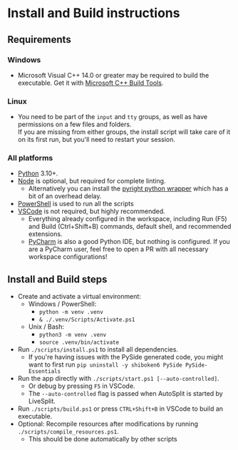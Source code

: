 # Install and Build instructions

## Requirements

### Windows

- Microsoft Visual C++ 14.0 or greater may be required to build the executable. Get it with [Microsoft C++ Build Tools](https://visualstudio.microsoft.com/visual-cpp-build-tools/).  

### Linux

- You need to be part of the `input` and `tty` groups, as well as have permissions on a few files and folders.  
  If you are missing from either groups, the install script will take care of it on its first run, but you'll need to restart your session.  

### All platforms

- [Python](https://www.python.org/downloads/) 3.10+.
- [Node](https://nodejs.org) is optional, but required for complete linting.
  - Alternatively you can install the [pyright python wrapper](https://pypi.org/project/pyright/) which has a bit of an overhead delay.
- [PowerShell](https://learn.microsoft.com/en-us/powershell/scripting/install/installing-powershell) is used to run all the scripts
- [VSCode](https://code.visualstudio.com/Download) is not required, but highly recommended.
  - Everything already configured in the workspace, including Run (F5) and Build (Ctrl+Shift+B) commands, default shell, and recommended extensions.
  - [PyCharm](https://www.jetbrains.com/pycharm/) is also a good Python IDE, but nothing is configured. If you are a PyCharm user, feel free to open a PR with all necessary workspace configurations!

## Install and Build steps

- Create and activate a virtual environment:
  - Windows / PowerShell:
    - `python -m venv .venv`
    - `& ./.venv/Scripts/Activate.ps1`
  - Unix / Bash:
    - `python3 -m venv .venv`
    - `source .venv/bin/activate`
- Run `./scripts/install.ps1` to install all dependencies.
  - If you're having issues with the PySide generated code, you might want to first run `pip uninstall -y shiboken6 PySide PySide-Essentials`
- Run the app directly with `./scripts/start.ps1 [--auto-controlled]`.
  - Or debug by pressing `F5` in VSCode.
  - The `--auto-controlled` flag is passed when AutoSplit is started by LiveSplit.
- Run `./scripts/build.ps1` or press `CTRL+Shift+B` in VSCode to build an executable.
- Optional: Recompile resources after modifications by running `./scripts/compile_resources.ps1`.
  - This should be done automatically by other scripts
